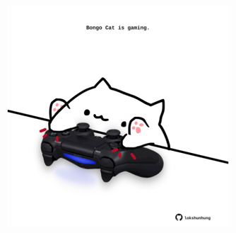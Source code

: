 <!-- built at 16/11/2023, 13:02:49 UTC -->
<p align="center">
  <img width="500" height="500" src="./ReadmeImage.svg">
</p>
